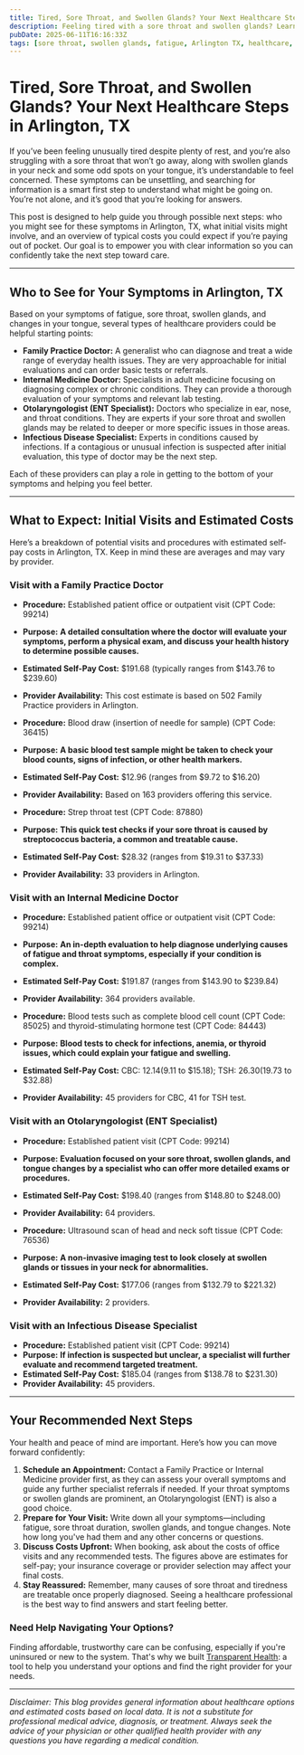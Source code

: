 ```yaml
---
title: Tired, Sore Throat, and Swollen Glands? Your Next Healthcare Steps in Arlington, TX
description: Feeling tired with a sore throat and swollen glands? Learn who to see and what costs to expect for care in Arlington, TX.
pubDate: 2025-06-11T16:16:33Z
tags: [sore throat, swollen glands, fatigue, Arlington TX, healthcare, doctor visit, costs]
---
```


# Tired, Sore Throat, and Swollen Glands? Your Next Healthcare Steps in Arlington, TX

If you’ve been feeling unusually tired despite plenty of rest, and you’re also struggling with a sore throat that won’t go away, along with swollen glands in your neck and some odd spots on your tongue, it’s understandable to feel concerned. These symptoms can be unsettling, and searching for information is a smart first step to understand what might be going on. You’re not alone, and it’s good that you’re looking for answers. 

This post is designed to help guide you through possible next steps: who you might see for these symptoms in Arlington, TX, what initial visits might involve, and an overview of typical costs you could expect if you’re paying out of pocket. Our goal is to empower you with clear information so you can confidently take the next step toward care.

---

## Who to See for Your Symptoms in Arlington, TX

Based on your symptoms of fatigue, sore throat, swollen glands, and changes in your tongue, several types of healthcare providers could be helpful starting points:

- **Family Practice Doctor:** A generalist who can diagnose and treat a wide range of everyday health issues. They are very approachable for initial evaluations and can order basic tests or referrals.
- **Internal Medicine Doctor:** Specialists in adult medicine focusing on diagnosing complex or chronic conditions. They can provide a thorough evaluation of your symptoms and relevant lab testing.
- **Otolaryngologist (ENT Specialist):** Doctors who specialize in ear, nose, and throat conditions. They are experts if your sore throat and swollen glands may be related to deeper or more specific issues in those areas.
- **Infectious Disease Specialist:** Experts in conditions caused by infections. If a contagious or unusual infection is suspected after initial evaluation, this type of doctor may be the next step.

Each of these providers can play a role in getting to the bottom of your symptoms and helping you feel better.

---

## What to Expect: Initial Visits and Estimated Costs

Here’s a breakdown of potential visits and procedures with estimated self-pay costs in Arlington, TX. Keep in mind these are averages and may vary by provider.

### Visit with a Family Practice Doctor

- **Procedure:** Established patient office or outpatient visit (CPT Code: 99214)  
- **Purpose:** **A detailed consultation where the doctor will evaluate your symptoms, perform a physical exam, and discuss your health history to determine possible causes.**  
- **Estimated Self-Pay Cost:** $191.68 (typically ranges from $143.76 to $239.60)  
- **Provider Availability:** This cost estimate is based on 502 Family Practice providers in Arlington.

- **Procedure:** Blood draw (insertion of needle for sample) (CPT Code: 36415)  
- **Purpose:** **A basic blood test sample might be taken to check your blood counts, signs of infection, or other health markers.**  
- **Estimated Self-Pay Cost:** $12.96 (ranges from $9.72 to $16.20)  
- **Provider Availability:** Based on 163 providers offering this service.

- **Procedure:** Strep throat test (CPT Code: 87880)  
- **Purpose:** **This quick test checks if your sore throat is caused by streptococcus bacteria, a common and treatable cause.**  
- **Estimated Self-Pay Cost:** $28.32 (ranges from $19.31 to $37.33)  
- **Provider Availability:** 33 providers in Arlington.

### Visit with an Internal Medicine Doctor

- **Procedure:** Established patient office or outpatient visit (CPT Code: 99214)  
- **Purpose:** **An in-depth evaluation to help diagnose underlying causes of fatigue and throat symptoms, especially if your condition is complex.**  
- **Estimated Self-Pay Cost:** $191.87 (ranges from $143.90 to $239.84)  
- **Provider Availability:** 364 providers available.

- **Procedure:** Blood tests such as complete blood cell count (CPT Code: 85025) and thyroid-stimulating hormone test (CPT Code: 84443)  
- **Purpose:** **Blood tests to check for infections, anemia, or thyroid issues, which could explain your fatigue and swelling.**  
- **Estimated Self-Pay Cost:** CBC: $12.14 ($9.11 to $15.18); TSH: $26.30 ($19.73 to $32.88)  
- **Provider Availability:** 45 providers for CBC, 41 for TSH test.

### Visit with an Otolaryngologist (ENT Specialist)

- **Procedure:** Established patient visit (CPT Code: 99214)  
- **Purpose:** **Evaluation focused on your sore throat, swollen glands, and tongue changes by a specialist who can offer more detailed exams or procedures.**  
- **Estimated Self-Pay Cost:** $198.40 (ranges from $148.80 to $248.00)  
- **Provider Availability:** 64 providers.

- **Procedure:** Ultrasound scan of head and neck soft tissue (CPT Code: 76536)  
- **Purpose:** **A non-invasive imaging test to look closely at swollen glands or tissues in your neck for abnormalities.**  
- **Estimated Self-Pay Cost:** $177.06 (ranges from $132.79 to $221.32)  
- **Provider Availability:** 2 providers.

### Visit with an Infectious Disease Specialist

- **Procedure:** Established patient visit (CPT Code: 99214)  
- **Purpose:** **If infection is suspected but unclear, a specialist will further evaluate and recommend targeted treatment.**  
- **Estimated Self-Pay Cost:** $185.04 (ranges from $138.78 to $231.30)  
- **Provider Availability:** 45 providers.

---

## Your Recommended Next Steps

Your health and peace of mind are important. Here’s how you can move forward confidently:

1. **Schedule an Appointment:** Contact a Family Practice or Internal Medicine provider first, as they can assess your overall symptoms and guide any further specialist referrals if needed. If your throat symptoms or swollen glands are prominent, an Otolaryngologist (ENT) is also a good choice.
2. **Prepare for Your Visit:** Write down all your symptoms—including fatigue, sore throat duration, swollen glands, and tongue changes. Note how long you've had them and any other concerns or questions.
3. **Discuss Costs Upfront:** When booking, ask about the costs of office visits and any recommended tests. The figures above are estimates for self-pay; your insurance coverage or provider selection may affect your final costs.
4. **Stay Reassured:** Remember, many causes of sore throat and tiredness are treatable once properly diagnosed. Seeing a healthcare professional is the best way to find answers and start feeling better.

### Need Help Navigating Your Options?

Finding affordable, trustworthy care can be confusing, especially if you're uninsured or new to the system. That's why we built [Transparent Health](https://transparenthealth.ai): a tool to help you understand your options and find the right provider for your needs. 

---

*Disclaimer: This blog provides general information about healthcare options and estimated costs based on local data. It is not a substitute for professional medical advice, diagnosis, or treatment. Always seek the advice of your physician or other qualified health provider with any questions you have regarding a medical condition.*